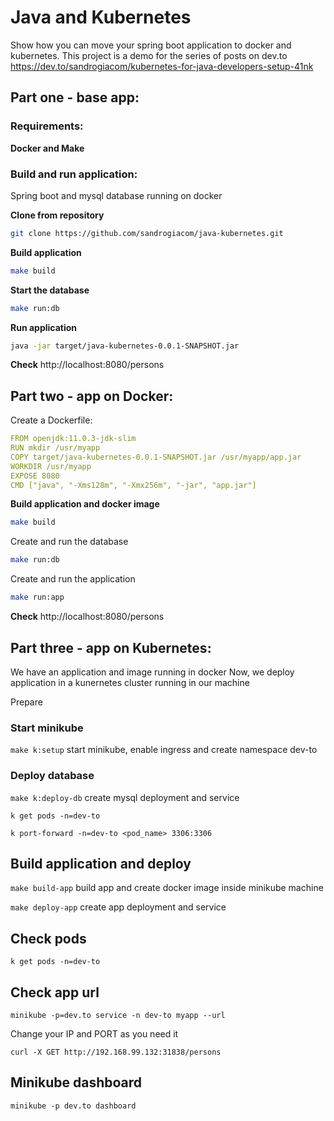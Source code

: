 # Java and Kubernetes

Show how you can move your spring boot application to docker and kubernetes.
This project is a demo for the series of posts on dev.to
https://dev.to/sandrogiacom/kubernetes-for-java-developers-setup-41nk

## Part one - base app:

### Requirements:

**Docker and Make**

### Build and run application:

Spring boot and mysql database running on docker

**Clone from repository**
```bash
git clone https://github.com/sandrogiacom/java-kubernetes.git
```

**Build application**
```bash
make build
```

**Start the database**
```bash
make run:db
```

**Run application**
```bash
java -jar target/java-kubernetes-0.0.1-SNAPSHOT.jar
```

**Check**
http://localhost:8080/persons


## Part two - app on Docker:

Create a Dockerfile:

```yaml
FROM openjdk:11.0.3-jdk-slim
RUN mkdir /usr/myapp
COPY target/java-kubernetes-0.0.1-SNAPSHOT.jar /usr/myapp/app.jar
WORKDIR /usr/myapp
EXPOSE 8080
CMD ["java", "-Xms128m", "-Xmx256m", "-jar", "app.jar"]
```

**Build application and docker image**

```bash
make build
```

Create and run the database
```bash
make run:db
```

Create and run the application
```bash
make run:app
```

**Check**
http://localhost:8080/persons

## Part three - app on Kubernetes:

We have an application and image running in docker
Now, we deploy application in a kunernetes cluster running in our machine

Prepare

### Start minikube
`make k:setup` start minikube, enable ingress and create namespace dev-to

### Deploy database

`make k:deploy-db` create mysql deployment and service

`k get pods -n=dev-to`

`k port-forward -n=dev-to <pod_name> 3306:3306`

## Build application and deploy

`make build-app` build app and create docker image inside minikube machine

`make deploy-app` create app deployment and service

## Check pods

`k get pods -n=dev-to`

## Check app url
`minikube -p=dev.to service -n dev-to myapp --url`

Change your IP and PORT as you need it

`curl -X GET http://192.168.99.132:31838/persons`

## Minikube dashboard

`minikube -p dev.to dashboard`
